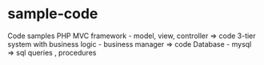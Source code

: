 # sample-code
Code samples 
PHP 
MVC framework - model, view, controller => code
3-tier system with business logic - business manager => code
Database - mysql => sql queries , procedures
